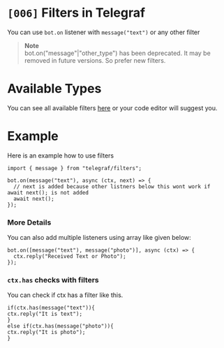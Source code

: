 # `[006]` Filters in Telegraf

You can use `bot.on` listener with `message("text")` or any other filter

> **Note**<br>
> bot.on("message"|"other_type") has been deprecated. It may be removed in future versions. So prefer new filters.

# Available Types

You can see all available filters [here](https://telegraf.js.org/classes/Telegraf-1.html#on-3) or your code editor will suggest you.

# Example

Here is an example how to use filters

```TS (Node)
import { message } from "telegraf/filters";

bot.on(message("text"), async (ctx, next) => {
  // next is added because other listners below this wont work if await next(); is not added
  await next();
});
```

### More Details

You can also add multiple listeners using array like given below:

```TS (Node)
bot.on([message("text"), message("photo")], async (ctx) => {
  ctx.reply("Received Text or Photo");
});
```

### `ctx.has` checks with filters

You can check if ctx has a filter like this.

```TS (Node)
if(ctx.has(message("text")){
ctx.reply("It is text");
}
else if(ctx.has(message("photo")){
ctx.reply("It is photo");
}
```
